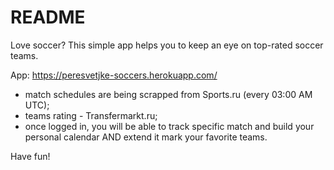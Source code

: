 # README

Love soccer?
This simple app helps you to keep an eye on top-rated soccer teams.

App:
https://peresvetjke-soccers.herokuapp.com/
- match schedules are being scrapped from Sports.ru (every 03:00 AM UTC);
- teams rating - Transfermarkt.ru;
- once logged in, you will be able to track specific match and build your personal calendar AND extend it mark your favorite teams.

Have fun!
